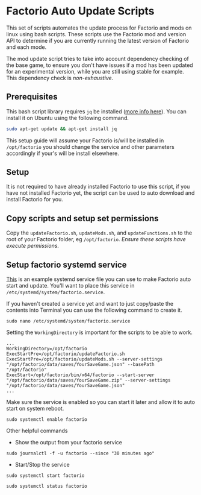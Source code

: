 # Factorio Auto Update Scripts
This set of scripts automates the update process for Factorio and mods on linux using bash scripts.
These scripts use the Factorio mod and version API to determine if you are currently running the latest version of Factorio and each mode.

The mod update script tries to take into account dependency checking of the base game, to ensure you don't have issues if a mod has been updated for an experimental version, while you are still using stable for example. This dependency check is *non-exhaustive*.

## Prerequisites
This bash script library requires `jq` be installed ([more info here](https://jqlang.github.io/jq/download/)). You can install it on Ubuntu using the following command.
```bash
sudo apt-get update && apt-get install jq
```

This setup guide will assume your Factorio is/will be installed in `/opt/factorio` you should change the service and other parameters accordingly if your's will be install elsewhere.

## Setup
It is not required to have already installed Factorio to use this script, if you have not installed Factorio yet, the script can be used to auto download and install Factorio for you.

## Copy scripts and setup set permissions

Copy the `updateFactorio.sh`, `updateMods.sh`, and `updateFunctions.sh` to the root of your Factorio folder, eg `/opt/factorio`. _Ensure these scripts have execute permissions._

## Setup factorio systemd service

[This](./factorio.service?raw=true) is an example systemd service file you can use to make Factorio auto start and update.
You'll want to place this service in `/etc/systemd/system/factorio.service`.

If you haven't created a service yet and want to just copy/paste the contents into Terminal you can use the following command to create it.
```shell
sudo nano /etc/systemd/system/factorio.service
```


Setting the `WorkingDirectory` is important for the scripts to be able to work.
```shell
...
WorkingDirectory=/opt/factorio
ExecStartPre=/opt/factorio/updateFactorio.sh
ExecStartPre=/opt/factorio/updateMods.sh --server-settings "/opt/factorio/data/saves/YourSaveGame.json" --basePath "/opt/factorio"
ExecStart=/opt/factorio/bin/x64/factorio --start-server "/opt/factorio/data/saves/YourSaveGame.zip" --server-settings "/opt/factorio/data/saves/YourSaveGame.json"
...
```

Make sure the service is enabled so you can start it later and allow it to auto start on system reboot.
```shell
sudo systemctl enable factorio
```

Other helpful commands
* Show the output from your factorio service
```shell
sudo journalctl -f -u factorio --since "30 minutes ago"
```
* Start/Stop the service
```shell
sudo systemctl start factorio
```
```shell
sudo systemctl status factorio
```